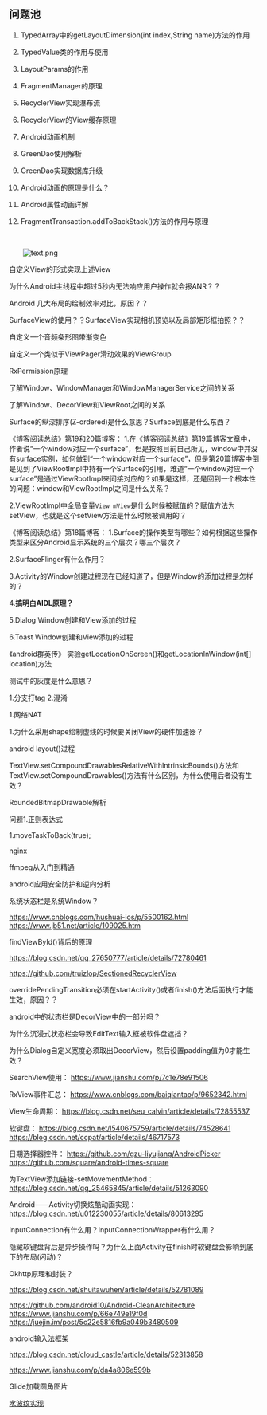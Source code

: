 ## 问题池

1. TypedArray中的getLayoutDimension(int index,String name)方法的作用

2. TypedValue类的作用与使用

3. LayoutParams的作用

4. FragmentManager的原理

5. RecyclerView实现瀑布流

6. RecyclerView的View缓存原理

7. Android动画机制

8. GreenDao使用解析

9. GreenDao实现数据库升级

10. Android动画的原理是什么？

11. Android属性动画详解

12. FragmentTransaction.addToBackStack()方法的作用与原理

    ​

    ​
    ![text.png](https://upload-images.jianshu.io/upload_images/5231076-5505f12c94ffa1f6.png?imageMogr2/auto-orient/strip%7CimageView2/2/w/1240)


自定义View的形式实现上述View

为什么Android主线程中超过5秒内无法响应用户操作就会报ANR？？

Android 几大布局的绘制效率对比，原因？？

SurfaceView的使用？？SurfaceView实现相机预览以及局部矩形框拍照？？

自定义一个音频条形图带渐变色

自定义一个类似于ViewPager滑动效果的ViewGroup

RxPermission原理

了解Window、WindowManager和WindowManagerService之间的关系

了解Window、DecorView和ViewRoot之间的关系

Surface的纵深排序(Z-ordered)是什么意思？Surface到底是什么东西？

《博客阅读总结》第19和20篇博客：
1.在《博客阅读总结》第19篇博客文章中，作者说“一个window对应一个surface”，但是按照目前自己所见，window中并没有surface实例，如何做到“一个window对应一个surface”，但是第20篇博客中倒是见到了ViewRootImpl中持有一个Surface的引用，难道“一个window对应一个surface”是通过ViewRootImpl来间接对应的？如果是这样，还是回到一个根本性的问题：window和ViewRootImpl之间是什么关系？

2.ViewRootImpl中全局变量`View mView`是什么时候被赋值的？赋值方法为setView，也就是这个setView方法是什么时候被调用的？

《博客阅读总结》第18篇博客：
1.Surface的操作类型有哪些？如何根据这些操作类型来区分Android显示系统的三个层次？哪三个层次？

2.SurfaceFlinger有什么作用？

3.Activity的Window创建过程现在已经知道了，但是Window的添加过程是怎样的？

4.**搞明白AIDL原理？**

5.Dialog Window创建和View添加的过程

6.Toast Window创建和View添加的过程

《android群英传》
实验getLocationOnScreen()和getLocationInWindow(int[] location)方法





测试中的灰度是什么意思？





1.分支打tag
2.混淆



1.网络NAT



1.为什么采用shape绘制虚线的时候要关闭View的硬件加速器？



android layout()过程

TextView.setCompoundDrawablesRelativeWithIntrinsicBounds()方法和
TextView.setCompoundDrawables()方法有什么区别，为什么使用后者没有生效？

RoundedBitmapDrawable解析



问题1.正则表达式

1.moveTaskToBack(true);



nginx



ffmpeg从入门到精通

android应用安全防护和逆向分析

系统状态栏是系统Window？


https://www.cnblogs.com/hushuai-ios/p/5500162.html
https://www.jb51.net/article/109025.htm

findViewById()背后的原理

https://blog.csdn.net/qq_27650777/article/details/72780461

https://github.com/truizlop/SectionedRecyclerView

overridePendingTransition必须在startActivity()或者finish()方法后面执行才能生效，原因？？

android中的状态栏是DecorView中的一部分吗？

为什么沉浸式状态栏会导致EditText输入框被软件盘遮挡？

为什么Dialog自定义宽度必须取出DecorView，然后设置padding值为0才能生效？

SearchView使用：
https://www.jianshu.com/p/7c1e78e91506

RxView事件汇总：
https://www.cnblogs.com/baiqiantao/p/9652342.html

View生命周期：
https://blog.csdn.net/seu_calvin/article/details/72855537

软键盘：
https://blog.csdn.net/l540675759/article/details/74528641
https://blog.csdn.net/ccpat/article/details/46717573

日期选择器控件：
https://github.com/gzu-liyujiang/AndroidPicker
https://github.com/square/android-times-square

为TextView添加链接-setMovementMethod：
https://blog.csdn.net/qq_25465845/article/details/51263090

Android——Activity切换炫酷动画实现：
https://blog.csdn.net/u012230055/article/details/80613295

InputConnection有什么用？InputConnectionWrapper有什么用？

隐藏软键盘背后是异步操作吗？为什么上面Activity在finish时软键盘会影响到底下的布局(闪动)？

Okhttp原理和封装？

https://blog.csdn.net/shuitawuhen/article/details/52781089


https://github.com/android10/Android-CleanArchitecture
https://www.jianshu.com/p/66e749e19f0d
https://juejin.im/post/5c22e5816fb9a049b3480509

android输入法框架

https://blog.csdn.net/cloud_castle/article/details/52313858

https://www.jianshu.com/p/da4a806e599b

Glide加载圆角图片

[水波纹实现](https://blog.csdn.net/tianjian4592/article/details/44222565)
